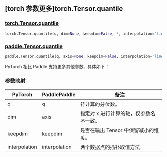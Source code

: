 ## [torch 参数更多]torch.Tensor.quantile

### [torch.Tensor.quantile](https://pytorch.org/docs/stable/generated/torch.Tensor.quantile.html#torch.Tensor.quantile)

```python
torch.Tensor.quantile(q, dim=None, keepdim=False, *, interpolation='linear')
```

### [paddle.Tensor.quantile](https://www.paddlepaddle.org.cn/documentation/docs/zh/develop/api/paddle/Tensor_cn.html#quantile-q-axis-none-keepdim-false-name-none)

```python
paddle.Tensor.quantile(q, axis=None, keepdim=False, interpolation='linear', name=None)
```

PyTorch 相比 Paddle 支持更多其他参数，具体如下：

### 参数映射
| PyTorch | PaddlePaddle | 备注                     |
| ------- | ------------ | ------------------------ |
| q       | q            |待计算的分位数。          |
| dim     | axis         |指定对 x 进行计算的轴，仅参数名不一致。|
| keepdim | keepdim      |是否在输出 Tensor 中保留减小的维度。|
| interpolation | interpolation |两个数据点的插补取值方法|
